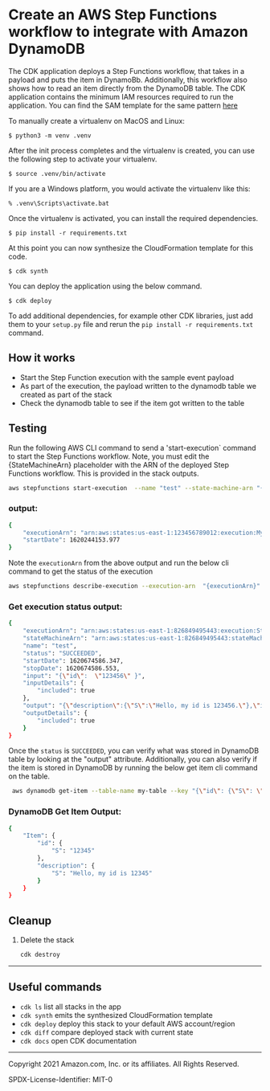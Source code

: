 
# Create an AWS Step Functions workflow to integrate with Amazon DynamoDB

The CDK application deploys a Step Functions workflow, that takes in a payload and puts the item in DynamoBb. Additionally, this workflow also shows how to read an item directly from the DynamoDB table. The CDK application contains the minimum IAM resources required to run the application.
You can find the SAM template for the same pattern [here](https://serverlessland.com/patterns/sfn-dynamodb) 

To manually create a virtualenv on MacOS and Linux:

```
$ python3 -m venv .venv
```

After the init process completes and the virtualenv is created, you can use the following
step to activate your virtualenv.

```
$ source .venv/bin/activate
```

If you are a Windows platform, you would activate the virtualenv like this:

```
% .venv\Scripts\activate.bat
```

Once the virtualenv is activated, you can install the required dependencies.

```
$ pip install -r requirements.txt
```

At this point you can now synthesize the CloudFormation template for this code.

```
$ cdk synth
```

You can deploy the application using the below command.

```
$ cdk deploy
```

To add additional dependencies, for example other CDK libraries, just add
them to your `setup.py` file and rerun the `pip install -r requirements.txt`
command.

## How it works

* Start the Step Function execution with the sample event payload 
* As part of the execution, the payload written to the dynamodb table we created as part of the stack
* Check the dynamodb table to see if the item got written to the table

## Testing

Run the following AWS CLI command to send a 'start-execution` command to start the Step Functions workflow. Note, you must edit the {StateMachineArn} placeholder with the ARN of the deployed Step Functions workflow. This is provided in the stack outputs.
```bash
aws stepfunctions start-execution  --name "test" --state-machine-arn "{StateMachineArn}" --input "{\"id\":  \"12345\" }"
```

### output:

```bash
{
    "executionArn": "arn:aws:states:us-east-1:123456789012:execution:MyStateMachine-LIXV3ls6HtnY:test",
    "startDate": 1620244153.977
}
```

Note the `executionArn` from the above output and run the below cli command to get the status of the execution

```bash
aws stepfunctions describe-execution --execution-arn  "{executionArn}"
```

### Get execution status output:

```bash
{
    "executionArn": "arn:aws:states:us-east-1:826849495443:execution:StateMachinetoDDB-AiwwYeLJk2AL:test",
    "stateMachineArn": "arn:aws:states:us-east-1:826849495443:stateMachine:StateMachinetoDDB-AiwwYeLJk2AL",
    "name": "test",
    "status": "SUCCEEDED",
    "startDate": 1620674586.347,
    "stopDate": 1620674586.553,
    "input": "{\"id\":  \"123456\" }",
    "inputDetails": {
        "included": true
    },
    "output": "{\"description\":{\"S\":\"Hello, my id is 123456.\"},\"id\":{\"S\":\"123456\"}}",
    "outputDetails": {
        "included": true
    }
}
```
Once the `status` is `SUCCEEDED`, you can verify what was stored in DynamoDB table by looking at the "output" attribute.
Additionally, you can also verify if the item is stored in DynamoDB by running the below get item cli command on the table.

```bash
 aws dynamodb get-item --table-name my-table --key "{\"id\": {\"S\": \"12345\"} }"
```

### DynamoDB Get Item Output:

```bash
{
    "Item": {
        "id": {
            "S": "12345"
        },
        "description": {
            "S": "Hello, my id is 12345"
        }
    }
}
```

## Cleanup
 
1. Delete the stack
    ```bash
    cdk destroy
    ```

----


## Useful commands

 * `cdk ls`          list all stacks in the app
 * `cdk synth`       emits the synthesized CloudFormation template
 * `cdk deploy`      deploy this stack to your default AWS account/region
 * `cdk diff`        compare deployed stack with current state
 * `cdk docs`        open CDK documentation


-----
Copyright 2021 Amazon.com, Inc. or its affiliates. All Rights Reserved.

SPDX-License-Identifier: MIT-0
